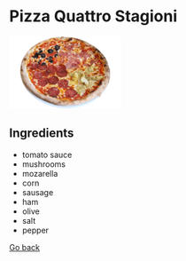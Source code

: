 # Pizza Quattro Stagioni

<img src="images/pizza-quattro-stagioni.png" width="40%" height="40%" />

## Ingredients
- tomato sauce
- mushrooms
- mozarella
- corn
- sausage
- ham
- olive
- salt
- pepper

[Go back](../menu.md)
